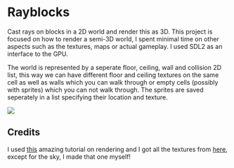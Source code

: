 # Rayblocks
Cast rays on blocks in a 2D world and render this as 3D. This project is focused on how to render a semi-3D world, I spent minimal time on other aspects such as the textures, maps or actual gameplay. I used SDL2 as an interface to the GPU.

The world is represented by a seperate floor, ceiling, wall and collision 2D list, this way we can have different floor and ceiling textures on the same cell as well as walls which you can walk through or empty cells (possibly with sprites) which you can not walk through. The sprites are saved seperately in a list specifying their location and texture.  

![](misc/showcase.gif)

## Credits
I used [this](https://lodev.org/cgtutor/raycasting.html) amazing tutorial on rendering and I got all the textures from [here](http://areyep.com/RIPandMCS-TextureLibrary.html), except for the sky, I made that one myself!
